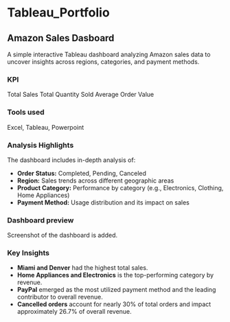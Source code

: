 # Tableau_Portfolio

## Amazon Sales Dasboard

A simple interactive Tableau dashboard analyzing Amazon sales data to uncover insights across regions, categories, and payment methods.

### KPI

Total Sales
Total Quantity Sold
Average Order Value

### Tools used

Excel, Tableau, Powerpoint

### Analysis Highlights

The dashboard includes in-depth analysis of:

- **Order Status:** Completed, Pending, Canceled  
- **Region:** Sales trends across different geographic areas  
- **Product Category:** Performance by category (e.g., Electronics, Clothing, Home Appliances)  
- **Payment Method:** Usage distribution and its impact on sales

### Dashboard preview

Screenshot of the dashboard is added.

### Key Insights

- **Miami and Denver** had the highest total sales.
- **Home Appliances and Electronics** is the top-performing category by revenue.
- **PayPal** emerged as the most utilized payment method and the leading contributor to overall revenue.
- **Cancelled orders** account for nearly 30% of total orders and impact approximately 26.7% of overall revenue.
